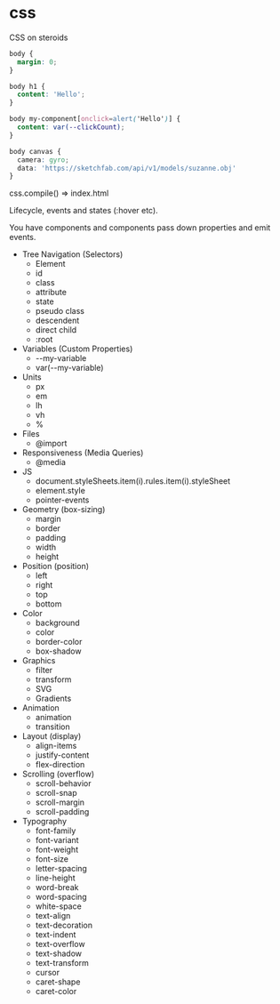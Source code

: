 # css
CSS on steroids

```css
body {
  margin: 0;
}

body h1 {
  content: 'Hello';
}

body my-component[onclick=alert('Hello')] {
  content: var(--clickCount);
}

body canvas {
  camera: gyro;
  data: 'https://sketchfab.com/api/v1/models/suzanne.obj'
}
```

css.compile() => index.html

Lifecycle, events and states (:hover etc).

You have components and components pass down properties and emit events.

- Tree Navigation (Selectors)
  - Element
  - id
  - class
  - attribute
  - state
  - pseudo class
  - descendent
  - direct child
  - :root
- Variables (Custom Properties)
  - --my-variable
  - var(--my-variable)
- Units
  - px
  - em
  - lh
  - vh
  - %
- Files
  - @import
- Responsiveness (Media Queries)
  - @media
- JS
  - document.styleSheets.item(i).rules.item(i).styleSheet
  - element.style
  - pointer-events
- Geometry (box-sizing)
  - margin
  - border
  - padding
  - width
  - height
- Position (position)
  - left
  - right
  - top
  - bottom
- Color
  - background
  - color
  - border-color
  - box-shadow
- Graphics
  - filter
  - transform
  - SVG
  - Gradients
- Animation
  - animation
  - transition
- Layout (display)
  - align-items
  - justify-content
  - flex-direction
- Scrolling (overflow)
  - scroll-behavior
  - scroll-snap
  - scroll-margin
  - scroll-padding
- Typography
  - font-family
  - font-variant
  - font-weight
  - font-size
  - letter-spacing
  - line-height
  - word-break
  - word-spacing
  - white-space
  - text-align
  - text-decoration
  - text-indent
  - text-overflow
  - text-shadow
  - text-transform
  - cursor
  - caret-shape
  - caret-color
